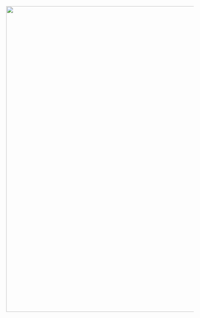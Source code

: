 <img width=820px src="https://i1.sndcdn.com/visuals-000251516816-UYfKtn-t2480x520.jpg">

<!-- <img height=170px src="https://github-readme-stats.vercel.app/api/top-langs/?username=neverlink&show_icons=true&layout=compact&theme=github_dark" href="https://github.com/anuraghazra/github-readme-stats"><img height=170px src="https://github-readme-stats.vercel.app/api?username=neverlink&show_icons=true&theme=github_dark" href="https://github.com/anuraghazra/github-readme-stats"> -->
